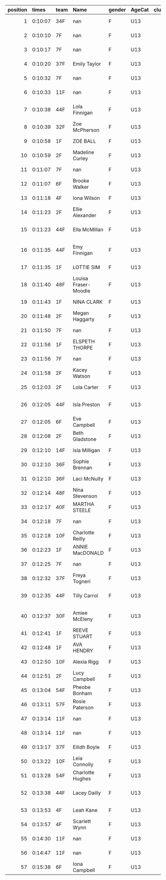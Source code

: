 |   position | times   | team   | Name                 | gender   | AgeCat   |   clubnumber | Club name                  | Website                               |
|-----------:|:--------|:-------|:---------------------|:---------|:---------|-------------:|:---------------------------|:--------------------------------------|
|          1 | 0:10:07 | 34F    | nan                  | F        | U13      |           34 | Kilbarchan AAC             | https://kilbarchanaac.org.uk/         |
|          2 | 0:10:10 | 7F     | nan                  | F        | U13      |            7 | Giffnock North AC          | https://www.giffnocknorth.co.uk/      |
|          3 | 0:10:17 | 7F     | nan                  | F        | U13      |            7 | Giffnock North AC          | https://www.giffnocknorth.co.uk/      |
|          4 | 0:10:20 | 37F    | Emily Taylor         | F        | U13      |           37 | Law & District AAC         | http://www.lawaac.co.uk/              |
|          5 | 0:10:32 | 7F     | nan                  | F        | U13      |            7 | Giffnock North AC          | https://www.giffnocknorth.co.uk/      |
|          6 | 0:10:33 | 11F    | nan                  | F        | U13      |           11 | Airdrie Harriers           | http://airdrieharriers.org/           |
|          7 | 0:10:38 | 44F    | Lola Finnigan        | F        | U13      |           44 | North Ayrshire AAC         | https://naathletics.co.uk/            |
|          8 | 0:10:39 | 32F    | Zoe McPherson        | F        | U13      |           32 | Helensburgh AAC            | https://www.helensburghaac.com/       |
|          9 | 0:10:58 | 1F     | ZOE BALL             | F        | U13      |            1 | East Kilbride AC           | http://www.ekac.org.uk/               |
|         10 | 0:10:59 | 2F     | Madeline Curley      | F        | U13      |            2 | Kilmarnock H&AC            | http://www.kilmarnockharriers.com/    |
|         11 | 0:11:07 | 7F     | nan                  | F        | U13      |            7 | Giffnock North AC          | https://www.giffnocknorth.co.uk/      |
|         12 | 0:11:07 | 6F     | Brooke Walker        | F        | U13      |            6 | Cambuslang Harriers        | https://cambuslangharriers.org/       |
|         13 | 0:11:18 | 4F     | Iona Wilson          | F        | U13      |            4 | Inverclyde AC              | https://www.inverclydeac.org/         |
|         14 | 0:11:23 | 2F     | Ellie Alexander      | F        | U13      |            2 | Kilmarnock H&AC            | http://www.kilmarnockharriers.com/    |
|         15 | 0:11:23 | 44F    | Ella McMillan        | F        | U13      |           44 | North Ayrshire AAC         | https://naathletics.co.uk/            |
|         16 | 0:11:35 | 44F    | Emy Finnigan         | F        | U13      |           44 | North Ayrshire AAC         | https://naathletics.co.uk/            |
|         17 | 0:11:35 | 1F     | LOTTIE SIM           | F        | U13      |            1 | East Kilbride AC           | http://www.ekac.org.uk/               |
|         18 | 0:11:40 | 48F    | Louisa Fraser-Moodie | F        | U13      |           48 | Springburn Harriers        | https://www.springburnharriers.co.uk/ |
|         19 | 0:11:43 | 1F     | NINA CLARK           | F        | U13      |            1 | East Kilbride AC           | http://www.ekac.org.uk/               |
|         20 | 0:11:48 | 2F     | Megan Haggarty       | F        | U13      |            2 | Kilmarnock H&AC            | http://www.kilmarnockharriers.com/    |
|         21 | 0:11:50 | 7F     | nan                  | F        | U13      |            7 | Giffnock North AC          | https://www.giffnocknorth.co.uk/      |
|         22 | 0:11:56 | 1F     | ELSPETH THORPE       | F        | U13      |            1 | East Kilbride AC           | http://www.ekac.org.uk/               |
|         23 | 0:11:56 | 7F     | nan                  | F        | U13      |            7 | Giffnock North AC          | https://www.giffnocknorth.co.uk/      |
|         24 | 0:11:58 | 2F     | Kacey Watson         | F        | U13      |            2 | Kilmarnock H&AC            | http://www.kilmarnockharriers.com/    |
|         25 | 0:12:03 | 2F     | Lola Carter          | F        | U13      |            2 | Kilmarnock H&AC            | http://www.kilmarnockharriers.com/    |
|         26 | 0:12:05 | 44F    | Isla Preston         | F        | U13      |           44 | North Ayrshire AAC         | https://naathletics.co.uk/            |
|         27 | 0:12:05 | 6F     | Eve Campbell         | F        | U13      |            6 | Cambuslang Harriers        | https://cambuslangharriers.org/       |
|         28 | 0:12:08 | 2F     | Beth Gladstone       | F        | U13      |            2 | Kilmarnock H&AC            | http://www.kilmarnockharriers.com/    |
|         29 | 0:12:10 | 14F    | Isla Milligan        | F        | U13      |           14 | Ayr Seaforth AC            | https://www.ayrseaforth.co.uk/        |
|         30 | 0:12:10 | 36F    | Sophie Brennan       | F        | U13      |           36 | Larkhall YMCA              | https://www.larkhallymcaharriers.org  |
|         31 | 0:12:10 | 36F    | Laci McNulty         | F        | U13      |           36 | Larkhall YMCA              | https://www.larkhallymcaharriers.org  |
|         32 | 0:12:14 | 48F    | Nina Stevenson       | F        | U13      |           48 | Springburn Harriers        | https://www.springburnharriers.co.uk/ |
|         33 | 0:12:17 | 40F    | MARTHA STEELE        | F        | U13      |           40 | Motherwell AC              | https://motherwellac.com/             |
|         34 | 0:12:18 | 7F     | nan                  | F        | U13      |            7 | Giffnock North AC          | https://www.giffnocknorth.co.uk/      |
|         35 | 0:12:18 | 10F    | Charlotte Reilly     | F        | U13      |           10 | Shettleston Harriers       | http://shettlestonharriers.org.uk/    |
|         36 | 0:12:23 | 1F     | ANNIE MacDONALD      | F        | U13      |            1 | East Kilbride AC           | http://www.ekac.org.uk/               |
|         37 | 0:12:25 | 7F     | nan                  | F        | U13      |            7 | Giffnock North AC          | https://www.giffnocknorth.co.uk/      |
|         38 | 0:12:32 | 37F    | Freya Togneri        | F        | U13      |           37 | Law & District AAC         | http://www.lawaac.co.uk/              |
|         39 | 0:12:35 | 44F    | Tilly Carrol         | F        | U13      |           44 | North Ayrshire AAC         | https://naathletics.co.uk/            |
|         40 | 0:12:37 | 30F    | Amiee McEleny        | F        | U13      |           30 | Greenock Glenpark Harriers | https://greenockglenparkharriers.com/ |
|         41 | 0:12:41 | 1F     | REEVE STUART         | F        | U13      |            1 | East Kilbride AC           | http://www.ekac.org.uk/               |
|         42 | 0:12:48 | 1F     | AVA HENDRY           | F        | U13      |            1 | East Kilbride AC           | http://www.ekac.org.uk/               |
|         43 | 0:12:50 | 10F    | Alexia Rigg          | F        | U13      |           10 | Shettleston Harriers       | http://shettlestonharriers.org.uk/    |
|         44 | 0:12:51 | 2F     | Lucy Campbell        | F        | U13      |            2 | Kilmarnock H&AC            | http://www.kilmarnockharriers.com/    |
|         45 | 0:13:04 | 54F    | Pheobe Bonham        | F        | U13      |           54 | VP-Glasgow                 | https://www.vp-glasgow.com            |
|         46 | 0:13:11 | 57F    | Rosie Paterson       | F        | U13      |           57 | Whitemoss AAC              | https://whitemossaac.co.uk/           |
|         47 | 0:13:14 | 11F    | nan                  | F        | U13      |           11 | Airdrie Harriers           | http://airdrieharriers.org/           |
|         48 | 0:13:14 | 11F    | nan                  | F        | U13      |           11 | Airdrie Harriers           | http://airdrieharriers.org/           |
|         49 | 0:13:17 | 37F    | Eilidh Boyle         | F        | U13      |           37 | Law & District AAC         | http://www.lawaac.co.uk/              |
|         50 | 0:13:22 | 10F    | Leia Connolly        | F        | U13      |           10 | Shettleston Harriers       | http://shettlestonharriers.org.uk/    |
|         51 | 0:13:28 | 54F    | Charlotte Hughes     | F        | U13      |           54 | VP-Glasgow                 | https://www.vp-glasgow.com            |
|         52 | 0:13:38 | 44F    | Lacey Dailly         | F        | U13      |           44 | North Ayrshire AAC         | https://naathletics.co.uk/            |
|         53 | 0:13:53 | 4F     | Leah Kane            | F        | U13      |            4 | Inverclyde AC              | https://www.inverclydeac.org/         |
|         54 | 0:13:57 | 4F     | Scarlett Wynn        | F        | U13      |            4 | Inverclyde AC              | https://www.inverclydeac.org/         |
|         55 | 0:14:30 | 11F    | nan                  | F        | U13      |           11 | Airdrie Harriers           | http://airdrieharriers.org/           |
|         56 | 0:14:47 | 11F    | nan                  | F        | U13      |           11 | Airdrie Harriers           | http://airdrieharriers.org/           |
|         57 | 0:15:38 | 6F     | Iona Campbell        | F        | U13      |            6 | Cambuslang Harriers        | https://cambuslangharriers.org/       |